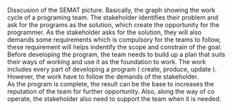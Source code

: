 Disscusion of the SEMAT picture.
Basically, the graph showing the work cycle of a programing team. 
The stakeholder identifies their problem and ask for the programs as the solution, which create the opportunity for the programmer.
As the stakeholder asks for the solution, they will also demands some requirements which is compulsory for the teams to follow, these requirement will helps indentify the scope and constrain of the goal. 
Before developing the program, the team needs to build up a plan that suits their ways of working and use it as the foundation to work.
The work includes every part of developing a program ( create, produce, update ). 
However, the work have to follow the demands of the stakeholder.  
As the program is complete, the result can be the base to increases the reputation of the team for further opportunity. 
Also, along the way of co operate, the stakeholder also need to support the team when it is needed.
